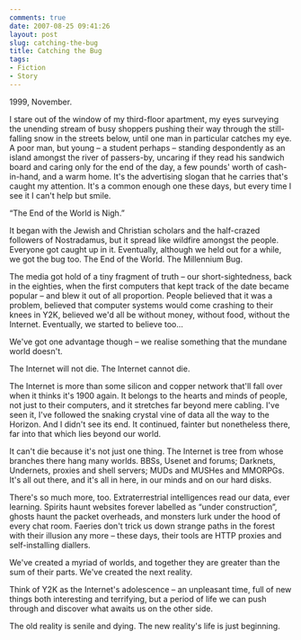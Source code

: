 ```yaml
---
comments: true
date: 2007-08-25 09:41:26
layout: post
slug: catching-the-bug
title: Catching the Bug
tags:
- Fiction
- Story
---
```


<div class="story" markdown="1">
<p>1999, November.</p>
<p>I stare out of the window of my third-floor apartment, my eyes surveying the unending stream of busy shoppers pushing their way through the still-falling snow in the streets below, until one man in particular catches my eye. A poor man, but young – a student perhaps – standing despondently as an island amongst the river of passers-by, uncaring if they read his sandwich board and caring only for the end of the day, a few pounds&#039; worth of cash-in-hand, and a warm home. It&#039;s the advertising slogan that he carries that&#039;s caught my attention. It&#039;s a common enough one these days, but every time I see it I can&#039;t help but smile.</p>
<p>“The End of the World is Nigh.”</p>
<p>It began with the Jewish and Christian scholars and the half-crazed followers of Nostradamus, but it spread like wildfire amongst the people. Everyone got caught up in it. Eventually, although we held out for a while, we got the bug too. The End of the World. The Millennium Bug.</p>
<p>The media got hold of a tiny fragment of truth – our short-sightedness, back in the eighties, when the first computers that kept track of the date became popular – and blew it out of all proportion. People believed that it was a problem, believed that computer systems would come crashing to their knees in Y2K, believed we&#039;d all be without money, without food, without the Internet. Eventually, we started to believe too...</p>
<p>We&#039;ve got one advantage though – we realise something that the mundane world doesn&#039;t.</p>
<p>The Internet will not die. The Internet cannot die.</p>
<p>The Internet is more than some silicon and copper network that&#039;ll fall over when it thinks it&#039;s 1900 again. It belongs to the hearts and minds of people, not just to their computers, and it stretches far beyond mere cabling. I&#039;ve seen it, I&#039;ve followed the snaking crystal vine of data all the way to the Horizon. And I didn&#039;t see its end. It continued, fainter but nonetheless there, far into that which lies beyond our world.</p>
<p>It can&#039;t die because it&#039;s not just one thing. The Internet is tree from whose branches there hang many worlds. BBSs, Usenet and forums; Darknets, Undernets, proxies and shell servers; MUDs and MUSHes and MMORPGs. It&#039;s all out there, and it&#039;s all in here, in our minds and on our hard disks.</p>
<p>There&#039;s so much more, too. Extraterrestrial intelligences read our data, ever learning. Spirits haunt websites forever labelled as “under construction”, ghosts haunt the packet overheads, and monsters lurk under the hood of every chat room. Faeries don&#039;t trick us down strange paths in the forest with their illusion any more – these days, their tools are HTTP proxies and self-installing diallers.</p>
<p>We&#039;ve created a myriad of worlds, and together they are greater than the sum of their parts. We&#039;ve created the next reality.</p>
<p>Think of Y2K as the Internet&#039;s adolescence – an unpleasant time, full of new things both interesting and terrifying, but a period of life we can push through and discover what awaits us on the other side.</p>
<p>The old reality is senile and dying. The new reality&#039;s life is just beginning.</p>
</div>
